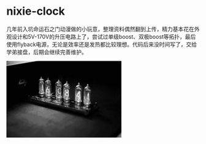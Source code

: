 # nixie-clock

几年前入坑命运石之门动漫做的小玩意，整理资料偶然翻到上传，精力基本花在外观设计和5V-170V的升压电路上了，尝试过单级boost、双极boost等拓扑，最后使用flyback电源，无论是效率还是发热都比较理想。代码后来没时间写了，交给学弟接盘，后期会继续完善维护。

<img src="https://github.com/HuaxinLu/nixie-clock/blob/master/picture/pic1.jpg" width="300" />

